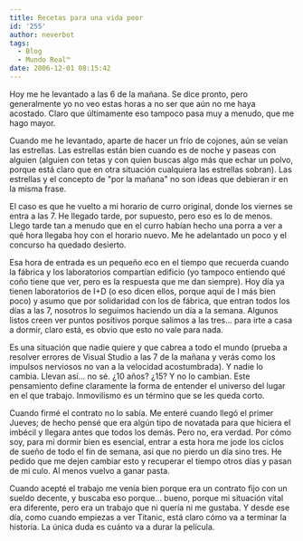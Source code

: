 ```yaml
---
title: Recetas para una vida peor
id: '255'
author: neverbot
tags:
  - Blog
  - Mundo Real™
date: 2006-12-01 08:15:42
---
```


Hoy me he levantado a las 6 de la mañana. Se dice pronto, pero generalmente yo no veo estas horas a no ser que aún no me haya acostado. Claro que últimamente eso tampoco pasa muy a menudo, que me hago mayor.

Cuando me he levantado, aparte de hacer un frío de cojones, aún se veían las estrellas. Las estrellas están bien cuando es de noche y paseas con alguien (alguien con tetas y con quien buscas algo más que echar un polvo, porque está claro que en otra situación cualquiera las estrellas sobran). Las estrellas y el concepto de "por la mañana" no son ideas que debieran ir en la misma frase.

El caso es que he vuelto a mi horario de curro original, donde los viernes se entra a las 7. He llegado tarde, por supuesto, pero eso es lo de menos. Llego tarde tan a menudo que en el curro habían hecho una porra a ver a qué hora llegaba hoy con el horario nuevo. Me he adelantado un poco y el concurso ha quedado desierto.

Esa hora de entrada es un pequeño eco en el tiempo que recuerda cuando la fábrica y los laboratorios compartían edificio (yo tampoco entiendo qué coño tiene que ver, pero es la respuesta que me dan siempre). Hoy día ya tienen laboratorios de I+D (o eso dicen ellos, porque aquí de I más bien poco) y asumo que por solidaridad con los de fábrica, que entran todos los días a las 7, nosotros lo seguimos haciendo un día a la semana. Algunos listos creen ver puntos positivos porque salimos a las tres... para irte a casa a dormir, claro está, es obvio que esto no vale para nada.

Es una situación que nadie quiere y que cabrea a todo el mundo (prueba a resolver errores de Visual Studio a las 7 de la mañana y verás como los impulsos nerviosos no van a la velocidad acostumbrada). Y nadie lo cambia. Llevan así... no sé. ¿10 años? ¿15? Y no lo cambian. Este pensamiento define claramente la forma de entender el universo del lugar en el que trabajo. Inmovilismo es un término que se les queda corto.

Cuando firmé el contrato no lo sabía. Me enteré cuando llegó el primer Jueves; de hecho pensé que era algún tipo de novatada para que hiciera el imbécil y llegara antes que todos los demás. Pero no, era verdad. Por cómo soy, para mi dormir bien es esencial, entrar a esta hora me jode los ciclos de sueño de todo el fin de semana, así que no pierdo un día sino tres. He pedido que me dejen cambiar esto y recuperar el tiempo otros días y pasan de mi culo. Al menos vuelvo a ganar pasta.

Cuando acepté el trabajo me venía bien porque era un contrato fijo con un sueldo decente, y buscaba eso porque... bueno, porque mi situación vital era diferente, pero era un trabajo que ni quería ni me gustaba. Y desde ese día, como cuando empiezas a ver Titanic, está claro cómo va a terminar la historia. La única duda es cuánto va a durar la película.